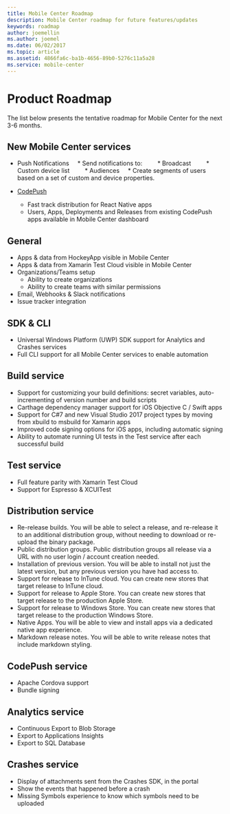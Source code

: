 ```yaml
---
title: Mobile Center Roadmap
description: Mobile Center roadmap for future features/updates
keywords: roadmap
author: joemellin
ms.author: joemel
ms.date: 06/02/2017
ms.topic: article
ms.assetid: 4866fa6c-ba1b-4656-89b0-5276c11a5a28
ms.service: mobile-center
---
```


# Product Roadmap

The list below presents the tentative roadmap for Mobile Center for the next 3-6 months.

## New Mobile Center services

* Push Notifications
    * Send notifications to:
        * Broadcast
        * Custom device list
        * Audiences
    * Create segments of users based on a set of custom and device properties.

* [CodePush](https://microsoft.github.io/code-push/) 
	* Fast track distribution for React Native apps
	* Users, Apps, Deployments and Releases from existing CodePush apps available in Mobile Center dashboard

## General

* Apps & data from HockeyApp visible in Mobile Center
* Apps & data from Xamarin Test Cloud visible in Mobile Center
* Organizations/Teams setup
	* Ability to create organizations
	* Ability to create teams with similar permissions
* Email, Webhooks & Slack notifications 
* Issue tracker integration
	
## SDK & CLI

* Universal Windows Platform (UWP) SDK support for Analytics and Crashes services
* Full CLI support for all Mobile Center services to enable automation

## Build service

* Support for customizing your build definitions: secret variables, auto-incrementing of version number and build scripts
* Carthage dependency manager support for iOS Objective C / Swift apps
* Support for C#7 and new Visual Studio 2017 project types by moving from xbuild to msbuild for Xamarin apps
* Improved code signing options for iOS apps, including automatic signing
* Ability to automate running UI tests in the Test service after each successful build


## Test service

* Full feature parity with Xamarin Test Cloud
* Support for Espresso & XCUITest

## Distribution service

* Re-release builds. You will be able to select a release, and re-release it to an additional distribution group, without needing to download or re-upload the binary package.
* Public distribution groups. Public distribution groups all release via a URL with no user login / account creation needed.
* Installation of previous version. You will be able to install not just the latest version, but any previous version you have had access to.
* Support for release to InTune cloud. You can create new stores that target release to InTune cloud.
* Support for release to Apple Store. You can create new stores that target release to the production Apple Store.
* Support for release to Windows Store. You can create new stores that target release to the production Windows Store.
* Native Apps. You will be able to view and install apps via a dedicated native app experience.
* Markdown release notes. You will be able to write release notes that include markdown styling. 

## CodePush service

* Apache Cordova support
* Bundle signing 

## Analytics service

* Continuous Export to Blob Storage
* Export to Applications Insights
* Export to SQL Database

## Crashes service

* Display of attachments sent from the Crashes SDK, in the portal
* Show the events that happened before a crash
* Missing Symbols experience to know which symbols need to be uploaded
